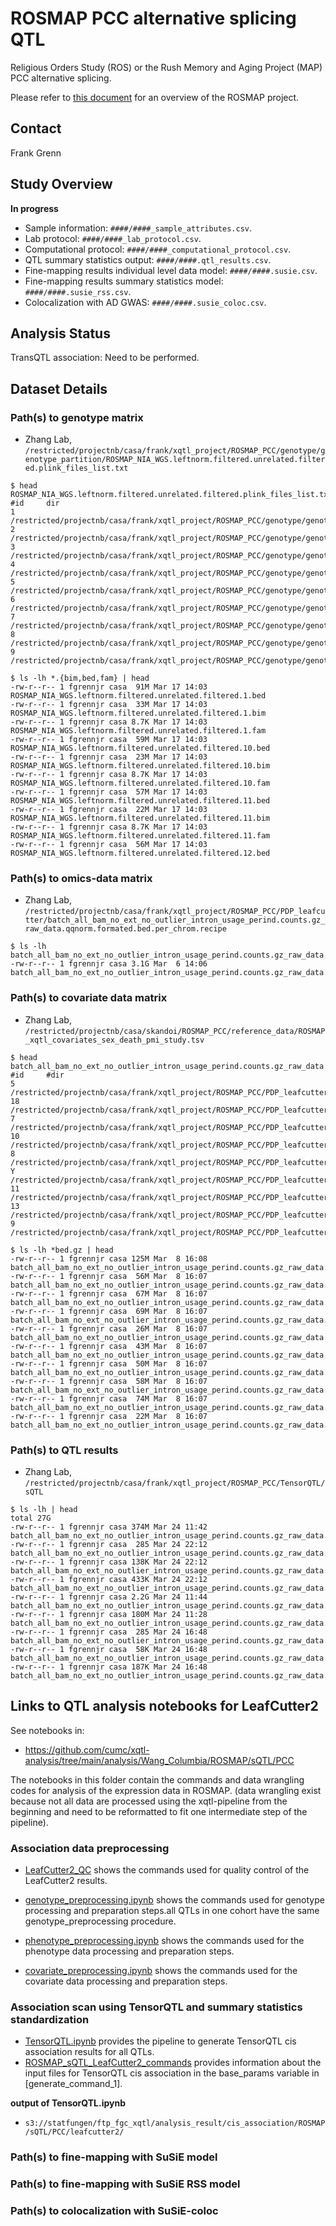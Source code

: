 # ROSMAP PCC alternative splicing QTL

Religious Orders Study (ROS) or the Rush Memory and Aging Project (MAP) PCC alternative splicing. 

Please refer to [this document](../study_info/ROSMAP.md) for an overview of the ROSMAP project.

## Contact 

Frank Grenn

## Study Overview

**In progress**

- Sample information: `####/####_sample_attributes.csv`.
- Lab protocol: `####/####_lab_protocol.csv`.
- Computational protocol: `####/####_computational_protocol.csv`.
- QTL summary statistics output: `####/####.qtl_results.csv`.
- Fine-mapping results individual level data model: `####/####.susie.csv`.
- Fine-mapping results summary statistics model: `####/####.susie_rss.csv`.
- Colocalization with AD GWAS: `####/####.susie_coloc.csv`.

## Analysis Status

TransQTL association: Need to be performed.

## Dataset Details

### Path(s) to genotype matrix

- Zhang Lab, `/restricted/projectnb/casa/frank/xqtl_project/ROSMAP_PCC/genotype/genotype_partition/ROSMAP_NIA_WGS.leftnorm.filtered.unrelated.filtered.plink_files_list.txt`

```
$ head ROSMAP_NIA_WGS.leftnorm.filtered.unrelated.filtered.plink_files_list.txt
#id     dir
1       /restricted/projectnb/casa/frank/xqtl_project/ROSMAP_PCC/genotype/genotype_partition/ROSMAP_NIA_WGS.leftnorm.filtered.unrelated.filtered.1.bed
2       /restricted/projectnb/casa/frank/xqtl_project/ROSMAP_PCC/genotype/genotype_partition/ROSMAP_NIA_WGS.leftnorm.filtered.unrelated.filtered.2.bed
3       /restricted/projectnb/casa/frank/xqtl_project/ROSMAP_PCC/genotype/genotype_partition/ROSMAP_NIA_WGS.leftnorm.filtered.unrelated.filtered.3.bed
4       /restricted/projectnb/casa/frank/xqtl_project/ROSMAP_PCC/genotype/genotype_partition/ROSMAP_NIA_WGS.leftnorm.filtered.unrelated.filtered.4.bed
5       /restricted/projectnb/casa/frank/xqtl_project/ROSMAP_PCC/genotype/genotype_partition/ROSMAP_NIA_WGS.leftnorm.filtered.unrelated.filtered.5.bed
6       /restricted/projectnb/casa/frank/xqtl_project/ROSMAP_PCC/genotype/genotype_partition/ROSMAP_NIA_WGS.leftnorm.filtered.unrelated.filtered.6.bed
7       /restricted/projectnb/casa/frank/xqtl_project/ROSMAP_PCC/genotype/genotype_partition/ROSMAP_NIA_WGS.leftnorm.filtered.unrelated.filtered.7.bed
8       /restricted/projectnb/casa/frank/xqtl_project/ROSMAP_PCC/genotype/genotype_partition/ROSMAP_NIA_WGS.leftnorm.filtered.unrelated.filtered.8.bed
9       /restricted/projectnb/casa/frank/xqtl_project/ROSMAP_PCC/genotype/genotype_partition/ROSMAP_NIA_WGS.leftnorm.filtered.unrelated.filtered.9.bed

$ ls -lh *.{bim,bed,fam} | head
-rw-r--r-- 1 fgrennjr casa  91M Mar 17 14:03 ROSMAP_NIA_WGS.leftnorm.filtered.unrelated.filtered.1.bed
-rw-r--r-- 1 fgrennjr casa  33M Mar 17 14:03 ROSMAP_NIA_WGS.leftnorm.filtered.unrelated.filtered.1.bim
-rw-r--r-- 1 fgrennjr casa 8.7K Mar 17 14:03 ROSMAP_NIA_WGS.leftnorm.filtered.unrelated.filtered.1.fam
-rw-r--r-- 1 fgrennjr casa  59M Mar 17 14:03 ROSMAP_NIA_WGS.leftnorm.filtered.unrelated.filtered.10.bed
-rw-r--r-- 1 fgrennjr casa  23M Mar 17 14:03 ROSMAP_NIA_WGS.leftnorm.filtered.unrelated.filtered.10.bim
-rw-r--r-- 1 fgrennjr casa 8.7K Mar 17 14:03 ROSMAP_NIA_WGS.leftnorm.filtered.unrelated.filtered.10.fam
-rw-r--r-- 1 fgrennjr casa  57M Mar 17 14:03 ROSMAP_NIA_WGS.leftnorm.filtered.unrelated.filtered.11.bed
-rw-r--r-- 1 fgrennjr casa  22M Mar 17 14:03 ROSMAP_NIA_WGS.leftnorm.filtered.unrelated.filtered.11.bim
-rw-r--r-- 1 fgrennjr casa 8.7K Mar 17 14:03 ROSMAP_NIA_WGS.leftnorm.filtered.unrelated.filtered.11.fam
-rw-r--r-- 1 fgrennjr casa  56M Mar 17 14:03 ROSMAP_NIA_WGS.leftnorm.filtered.unrelated.filtered.12.bed
```


### Path(s) to omics-data matrix

- Zhang Lab, `/restricted/projectnb/casa/frank/xqtl_project/ROSMAP_PCC/PDP_leafcutter/batch_all_bam_no_ext_no_outlier_intron_usage_perind.counts.gz_raw_data.qqnorm.formated.bed.per_chrom.recipe`

```
$ ls -lh batch_all_bam_no_ext_no_outlier_intron_usage_perind.counts.gz_raw_data.qqnorm.txt
-rw-r--r-- 1 fgrennjr casa 3.1G Mar  6 14:06 batch_all_bam_no_ext_no_outlier_intron_usage_perind.counts.gz_raw_data.qqnorm.txt
```

### Path(s) to covariate data matrix

- Zhang Lab, `/restricted/projectnb/casa/skandoi/ROSMAP_PCC/reference_data/ROSMAP_xqtl_covariates_sex_death_pmi_study.tsv`
```
$ head batch_all_bam_no_ext_no_outlier_intron_usage_perind.counts.gz_raw_data.qqnorm.formated.bed.per_chrom.recipe
#id     #dir
5       /restricted/projectnb/casa/frank/xqtl_project/ROSMAP_PCC/PDP_leafcutter/batch_all_bam_no_ext_no_outlier_intron_usage_perind.counts.gz_raw_data.qqnorm.formated.bed.chr5.bed.gz
18      /restricted/projectnb/casa/frank/xqtl_project/ROSMAP_PCC/PDP_leafcutter/batch_all_bam_no_ext_no_outlier_intron_usage_perind.counts.gz_raw_data.qqnorm.formated.bed.chr18.bed.gz
7       /restricted/projectnb/casa/frank/xqtl_project/ROSMAP_PCC/PDP_leafcutter/batch_all_bam_no_ext_no_outlier_intron_usage_perind.counts.gz_raw_data.qqnorm.formated.bed.chr7.bed.gz
10      /restricted/projectnb/casa/frank/xqtl_project/ROSMAP_PCC/PDP_leafcutter/batch_all_bam_no_ext_no_outlier_intron_usage_perind.counts.gz_raw_data.qqnorm.formated.bed.chr10.bed.gz
8       /restricted/projectnb/casa/frank/xqtl_project/ROSMAP_PCC/PDP_leafcutter/batch_all_bam_no_ext_no_outlier_intron_usage_perind.counts.gz_raw_data.qqnorm.formated.bed.chr8.bed.gz
Y       /restricted/projectnb/casa/frank/xqtl_project/ROSMAP_PCC/PDP_leafcutter/batch_all_bam_no_ext_no_outlier_intron_usage_perind.counts.gz_raw_data.qqnorm.formated.bed.chrY.bed.gz
11      /restricted/projectnb/casa/frank/xqtl_project/ROSMAP_PCC/PDP_leafcutter/batch_all_bam_no_ext_no_outlier_intron_usage_perind.counts.gz_raw_data.qqnorm.formated.bed.chr11.bed.gz
13      /restricted/projectnb/casa/frank/xqtl_project/ROSMAP_PCC/PDP_leafcutter/batch_all_bam_no_ext_no_outlier_intron_usage_perind.counts.gz_raw_data.qqnorm.formated.bed.chr13.bed.gz
9       /restricted/projectnb/casa/frank/xqtl_project/ROSMAP_PCC/PDP_leafcutter/batch_all_bam_no_ext_no_outlier_intron_usage_perind.counts.gz_raw_data.qqnorm.formated.bed.chr9.bed.gz

$ ls -lh *bed.gz | head
-rw-r--r-- 1 fgrennjr casa 125M Mar  8 16:08 batch_all_bam_no_ext_no_outlier_intron_usage_perind.counts.gz_raw_data.qqnorm.formated.bed.chr1.bed.gz
-rw-r--r-- 1 fgrennjr casa  56M Mar  8 16:07 batch_all_bam_no_ext_no_outlier_intron_usage_perind.counts.gz_raw_data.qqnorm.formated.bed.chr10.bed.gz
-rw-r--r-- 1 fgrennjr casa  67M Mar  8 16:07 batch_all_bam_no_ext_no_outlier_intron_usage_perind.counts.gz_raw_data.qqnorm.formated.bed.chr11.bed.gz
-rw-r--r-- 1 fgrennjr casa  69M Mar  8 16:07 batch_all_bam_no_ext_no_outlier_intron_usage_perind.counts.gz_raw_data.qqnorm.formated.bed.chr12.bed.gz
-rw-r--r-- 1 fgrennjr casa  26M Mar  8 16:07 batch_all_bam_no_ext_no_outlier_intron_usage_perind.counts.gz_raw_data.qqnorm.formated.bed.chr13.bed.gz
-rw-r--r-- 1 fgrennjr casa  43M Mar  8 16:07 batch_all_bam_no_ext_no_outlier_intron_usage_perind.counts.gz_raw_data.qqnorm.formated.bed.chr14.bed.gz
-rw-r--r-- 1 fgrennjr casa  50M Mar  8 16:07 batch_all_bam_no_ext_no_outlier_intron_usage_perind.counts.gz_raw_data.qqnorm.formated.bed.chr15.bed.gz
-rw-r--r-- 1 fgrennjr casa  58M Mar  8 16:07 batch_all_bam_no_ext_no_outlier_intron_usage_perind.counts.gz_raw_data.qqnorm.formated.bed.chr16.bed.gz
-rw-r--r-- 1 fgrennjr casa  74M Mar  8 16:07 batch_all_bam_no_ext_no_outlier_intron_usage_perind.counts.gz_raw_data.qqnorm.formated.bed.chr17.bed.gz
-rw-r--r-- 1 fgrennjr casa  22M Mar  8 16:07 batch_all_bam_no_ext_no_outlier_intron_usage_perind.counts.gz_raw_data.qqnorm.formated.bed.chr18.bed.gz
```

### Path(s) to QTL results

- Zhang Lab, `/restricted/projectnb/casa/frank/xqtl_project/ROSMAP_PCC/TensorQTL/sQTL`
```
$ ls -lh | head
total 27G
-rw-r--r-- 1 fgrennjr casa 374M Mar 24 11:42 batch_all_bam_no_ext_no_outlier_intron_usage_perind.counts.gz_raw_data.qqnorm.formated.bed.per_chrom_leafcutter.pcc_batch_all.ROSMAP_covariates.ROSMAP_NIA_WGS.pca.PEER.txt.1.cis_qtl_pairs.1.parquet
-rw-r--r-- 1 fgrennjr casa  285 Mar 24 22:12 batch_all_bam_no_ext_no_outlier_intron_usage_perind.counts.gz_raw_data.qqnorm.formated.bed.per_chrom_leafcutter.pcc_batch_all.ROSMAP_covariates.ROSMAP_NIA_WGS.pca.PEER.txt.1.cis_qtl_pairs.1.parquet.stderr
-rw-r--r-- 1 fgrennjr casa 138K Mar 24 22:12 batch_all_bam_no_ext_no_outlier_intron_usage_perind.counts.gz_raw_data.qqnorm.formated.bed.per_chrom_leafcutter.pcc_batch_all.ROSMAP_covariates.ROSMAP_NIA_WGS.pca.PEER.txt.1.cis_qtl_pairs.1.parquet.stdout
-rw-r--r-- 1 fgrennjr casa 433K Mar 24 22:12 batch_all_bam_no_ext_no_outlier_intron_usage_perind.counts.gz_raw_data.qqnorm.formated.bed.per_chrom_leafcutter.pcc_batch_all.ROSMAP_covariates.ROSMAP_NIA_WGS.pca.PEER.txt.1.emprical.cis_sumstats.txt
-rw-r--r-- 1 fgrennjr casa 2.2G Mar 24 11:44 batch_all_bam_no_ext_no_outlier_intron_usage_perind.counts.gz_raw_data.qqnorm.formated.bed.per_chrom_leafcutter.pcc_batch_all.ROSMAP_covariates.ROSMAP_NIA_WGS.pca.PEER.txt.1.norminal.cis_long_table.txt
-rw-r--r-- 1 fgrennjr casa 180M Mar 24 11:28 batch_all_bam_no_ext_no_outlier_intron_usage_perind.counts.gz_raw_data.qqnorm.formated.bed.per_chrom_leafcutter.pcc_batch_all.ROSMAP_covariates.ROSMAP_NIA_WGS.pca.PEER.txt.10.cis_qtl_pairs.10.parquet
-rw-r--r-- 1 fgrennjr casa  285 Mar 24 16:48 batch_all_bam_no_ext_no_outlier_intron_usage_perind.counts.gz_raw_data.qqnorm.formated.bed.per_chrom_leafcutter.pcc_batch_all.ROSMAP_covariates.ROSMAP_NIA_WGS.pca.PEER.txt.10.cis_qtl_pairs.10.parquet.stderr
-rw-r--r-- 1 fgrennjr casa  58K Mar 24 16:48 batch_all_bam_no_ext_no_outlier_intron_usage_perind.counts.gz_raw_data.qqnorm.formated.bed.per_chrom_leafcutter.pcc_batch_all.ROSMAP_covariates.ROSMAP_NIA_WGS.pca.PEER.txt.10.cis_qtl_pairs.10.parquet.stdout
-rw-r--r-- 1 fgrennjr casa 187K Mar 24 16:48 batch_all_bam_no_ext_no_outlier_intron_usage_perind.counts.gz_raw_data.qqnorm.formated.bed.per_chrom_leafcutter.pcc_batch_all.ROSMAP_covariates.ROSMAP_NIA_WGS.pca.PEER.txt.10.emprical.cis_sumstats.txt
```


## Links to QTL analysis notebooks for LeafCutter2

See notebooks in: 

- https://github.com/cumc/xqtl-analysis/tree/main/analysis/Wang_Columbia/ROSMAP/sQTL/PCC

The notebooks in this folder contain the commands and data wrangling codes for analysis of the expression data in ROSMAP. (data wrangling exist because not all data are processed using the xqtl-pipeline from the beginning and need to be reformatted to fit one intermediate step of the pipeline).

### Association data preprocessing

- [LeafCutter2_QC](https://github.com/cumc/xqtl-analysis/tree/main/analysis/Wang_Columbia/ROSMAP/sQTL/PCC/1.2_pcc_leafcutter2_results_QC.ipynb) shows the commands used for quality control of the LeafCutter2 results.

- [genotype_preprocessing.ipynb](https://github.com/cumc/xqtl-analysis/tree/main/analysis/Wang_Columbia/ROSMAP/haQTL/genotype_preprocessing.ipynb) shows the commands used for genotype processing and preparation steps.all QTLs in one cohort have the same genotype_preprocessing procedure.

- [phenotype_preprocessing.ipynb](https://github.com/cumc/xqtl-analysis/tree/main/analysis/Wang_Columbia/ROSMAP/sQTL/PCC/1_pcc_phenotype_preprocessing.ipynb) shows the commands used for the phenotype data processing and preparation steps.

- [covariate_preprocessing.ipynb](https://github.com/cumc/xqtl-analysis/tree/main/analysis/Wang_Columbia/ROSMAP/sQTL/PCC/3_pcc_covariate_preprocessing.ipynb) shows the commands used for the covariate data processing and preparation steps.

  
### Association scan using TensorQTL and summary statistics standardization

- [TensorQTL.ipynb](https://github.com/cumc/xqtl-protocol/blob/main/code/association_scan/TensorQTL/TensorQTL.ipynb) provides the pipeline to generate TensorQTL cis association results for all QTLs. 
- [ROSMAP_sQTL_LeafCutter2_commands](https://github.com/cumc/xqtl-analysis/blob/main/analysis/Wang_Columbia/cis_association/ROSMAP_sQTL_LeafCutter2/command_generator.ipynb) provides information about the input files for TensorQTL cis association in the base_params variable in [generate_command_1].

**output of TensorQTL.ipynb**

- `s3://statfungen/ftp_fgc_xqtl/analysis_result/cis_association/ROSMAP/sQTL/PCC/leafcutter2/`
  
### Path(s) to fine-mapping with SuSiE model

### Path(s) to fine-mapping with SuSiE RSS model

### Path(s) to colocalization with SuSiE-coloc